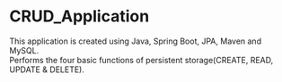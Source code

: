 # CRUD_Application
This application is created using Java, Spring Boot, JPA, Maven and MySQL. \
Performs the four basic functions of persistent storage(CREATE, READ, UPDATE &amp; DELETE).
